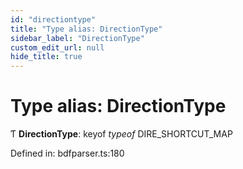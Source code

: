 ```yaml
---
id: "directiontype"
title: "Type alias: DirectionType"
sidebar_label: "DirectionType"
custom_edit_url: null
hide_title: true
---
```


# Type alias: DirectionType

Ƭ **DirectionType**: keyof *typeof* DIRE\_SHORTCUT\_MAP

Defined in: bdfparser.ts:180
